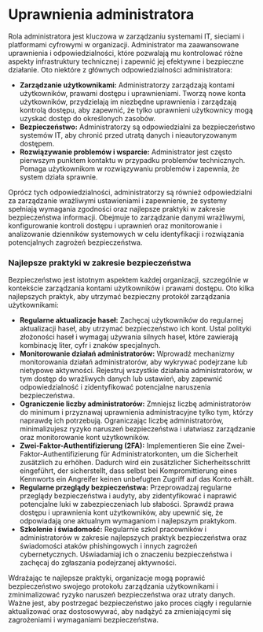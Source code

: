 # Uprawnienia administratora

Rola administratora jest kluczowa w zarządzaniu systemami IT, sieciami i platformami cyfrowymi w organizacji. Administrator ma zaawansowane uprawnienia i odpowiedzialności, które pozwalają mu kontrolować różne aspekty infrastruktury technicznej i zapewnić jej efektywne i bezpieczne działanie. Oto niektóre z głównych odpowiedzialności administratora:

* **Zarządzanie użytkownikami:** Administratorzy zarządzają kontami użytkowników, prawami dostępu i uprawnieniami. Tworzą nowe konta użytkowników, przydzielają im niezbędne uprawnienia i zarządzają kontrolą dostępu, aby zapewnić, że tylko uprawnieni użytkownicy mogą uzyskać dostęp do określonych zasobów.
* **Bezpieczeństwo:** Administratorzy są odpowiedzialni za bezpieczeństwo systemów IT, aby chronić przed utratą danych i nieautoryzowanym dostępem.
* **Rozwiązywanie problemów i wsparcie:** Administrator jest często pierwszym punktem kontaktu w przypadku problemów technicznych. Pomaga użytkownikom w rozwiązywaniu problemów i zapewnia, że system działa sprawnie.

Oprócz tych odpowiedzialności, administratorzy są również odpowiedzialni za zarządzanie wrażliwymi ustawieniami i zapewnienie, że systemy spełniają wymagania zgodności oraz najlepsze praktyki w zakresie bezpieczeństwa informacji. Obejmuje to zarządzanie danymi wrażliwymi, konfigurowanie kontroli dostępu i uprawnień oraz monitorowanie i analizowanie dzienników systemowych w celu identyfikacji i rozwiązania potencjalnych zagrożeń bezpieczeństwa.

### Najlepsze praktyki w zakresie bezpieczeństwa

Bezpieczeństwo jest istotnym aspektem każdej organizacji, szczególnie w kontekście zarządzania kontami użytkowników i prawami dostępu. Oto kilka najlepszych praktyk, aby utrzymać bezpieczny protokół zarządzania użytkownikami:

* **Regularne aktualizacje haseł:** Zachęcaj użytkowników do regularnej aktualizacji haseł, aby utrzymać bezpieczeństwo ich kont. Ustal polityki złożoności haseł i wymagaj używania silnych haseł, które zawierają kombinację liter, cyfr i znaków specjalnych.
* **Monitorowanie działań administratorów:** Wprowadź mechanizmy monitorowania działań administratorów, aby wykrywać podejrzane lub nietypowe aktywności. Rejestruj wszystkie działania administratorów, w tym dostęp do wrażliwych danych lub ustawień, aby zapewnić odpowiedzialność i zidentyfikować potencjalne naruszenia bezpieczeństwa.
* **Ograniczenie liczby administratorów:** Zmniejsz liczbę administratorów do minimum i przyznawaj uprawnienia administracyjne tylko tym, którzy naprawdę ich potrzebują. Ograniczając liczbę administratorów, minimalizujesz ryzyko naruszeń bezpieczeństwa i ułatwiasz zarządzanie oraz monitorowanie kont użytkowników.
* **Zwei-Faktor-Authentifizierung (2FA):** Implementieren Sie eine Zwei-Faktor-Authentifizierung für Administratorkonten, um die Sicherheit zusätzlich zu erhöhen. Dadurch wird ein zusätzlicher Sicherheitsschritt eingeführt, der sicherstellt, dass selbst bei Kompromittierung eines Kennworts ein Angreifer keinen unbefugten Zugriff auf das Konto erhält.
* **Regularne przeglądy bezpieczeństwa:** Przeprowadzaj regularne przeglądy bezpieczeństwa i audyty, aby zidentyfikować i naprawić potencjalne luki w zabezpieczeniach lub słabości. Sprawdź prawa dostępu i uprawnienia kont użytkowników, aby upewnić się, że odpowiadają one aktualnym wymaganiom i najlepszym praktykom.
* **Szkolenie i świadomość:** Regularnie szkol pracowników i administratorów w zakresie najlepszych praktyk bezpieczeństwa oraz świadomości ataków phishingowych i innych zagrożeń cybernetycznych. Uświadamiaj ich o znaczeniu bezpieczeństwa i zachęcaj do zgłaszania podejrzanej aktywności.

Wdrażając te najlepsze praktyki, organizacje mogą poprawić bezpieczeństwo swojego protokołu zarządzania użytkownikami i zminimalizować ryzyko naruszeń bezpieczeństwa oraz utraty danych. Ważne jest, aby postrzegać bezpieczeństwo jako proces ciągły i regularnie aktualizować oraz dostosowywać, aby nadążyć za zmieniającymi się zagrożeniami i wymaganiami bezpieczeństwa.
